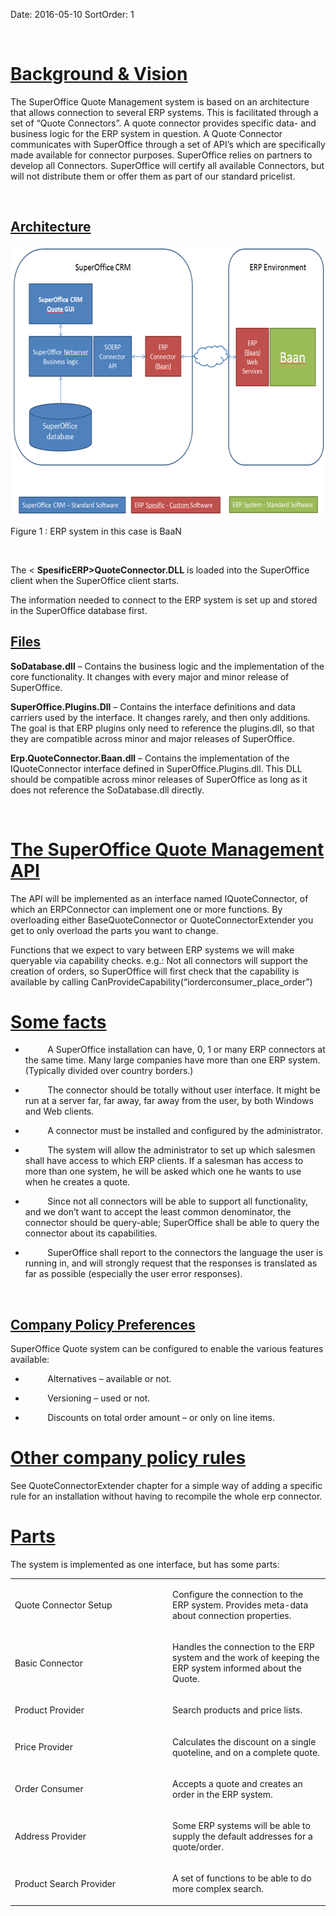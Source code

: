Date: 2016-05-10
SortOrder: 1

 

[Background & Vision]()
=================================================

The SuperOffice Quote Management system is based on an architecture that allows connection to several ERP systems. This is facilitated through a set of “Quote Connectors”. A quote connector provides specific data- and business logic for the ERP system in question. A Quote Connector communicates with SuperOffice through a set of API’s which are specifically made available for connector purposes. SuperOffice relies on partners to develop all Connectors. SuperOffice will certify all available Connectors, but will not distribute them or offer them as part of our standard pricelist.

 

[Architecture]()
------------------------------------------

<img src="Quote%20Connector%20interface_files/image001.png" width="634" height="431" />

Figure 1 : ERP system in this case is BaaN

 

The &lt; **SpesificERP&gt;QuoteConnector.DLL** is loaded into the SuperOffice client when the SuperOffice client starts.

The information needed to connect to the ERP system is set up and stored in the SuperOffice database first.

[Files]()
-----------------------------------

**SoDatabase.dll** – Contains the business logic and the implementation of the core functionality. It changes with every major and minor release of SuperOffice.

**SuperOffice.Plugins.Dll** – Contains the interface definitions and data carriers used by the interface. It changes rarely, and then only additions. The goal is that ERP plugins only need to reference the plugins.dll, so that they are compatible across minor and major releases of SuperOffice.

**Erp.QuoteConnector.Baan.dll** – Contains the implementation of the IQuoteConnector interface defined in SuperOffice.Plugins.dll. This DLL should be compatible across minor releases of SuperOffice as long as it does not reference the SoDatabase.dll directly.

 

[The SuperOffice Quote Management API]()
==================================================================

The API will be implemented as an interface named IQuoteConnector, of which an ERPConnector can implement one or more functions. By overloading either BaseQuoteConnector or QuoteConnectorExtender you get to only overload the parts you want to change.

Functions that we expect to vary between ERP systems we will make queryable via capability checks. e.g.: Not all connectors will support the creation of orders, so SuperOffice will first check that the capability is available by calling CanProvideCapability(“iorderconsumer\_place\_order”)

[Some facts]()
========================================

*          A SuperOffice installation can have, 0, 1 or many ERP connectors at the same time. Many large companies have more than one ERP system. (Typically divided over country borders.)

*          The connector should be totally without user interface. It might be run at a server far, far away, far away from the user, by both Windows and Web clients.

*          A connector must be installed and configured by the administrator.

*          The system will allow the administrator to set up which salesmen shall have access to which ERP clients. If a salesman has access to more than one system, he will be asked which one he wants to use when he creates a quote.

*          Since not all connectors will be able to support all functionality, and we don’t want to accept the least common denominator, the connector should be query-able; SuperOffice shall be able to query the connector about its capabilities.

*          SuperOffice shall report to the connectors the language the user is running in, and will strongly request that the responses is translated as far as possible (especially the user error responses).

 

[Company Policy Preferences]()
--------------------------------------------------------

SuperOffice Quote system can be configured to enable the various features available:

*          Alternatives – available or not.

*          Versioning – used or not.

*          Discounts on total order amount – or only on line items.

[Other company policy rules]()
========================================================

See QuoteConnectorExtender chapter for a simple way of adding a specific rule for an installation without having to recompile the whole erp connector.

[Parts]()
===================================

The system is implemented as one interface, but has some parts:

<table>
<colgroup>
<col width="50%" />
<col width="50%" />
</colgroup>
<tbody>
<tr class="odd">
<td><p>Quote Connector Setup</p></td>
<td><p>Configure the connection to the ERP system. Provides meta-data about connection properties.</p></td>
</tr>
<tr class="even">
<td><p>Basic Connector</p></td>
<td><p>Handles the connection to the ERP system and the work of keeping the ERP system informed about the Quote.</p></td>
</tr>
<tr class="odd">
<td><p>Product Provider</p></td>
<td><p>Search products and price lists.</p></td>
</tr>
<tr class="even">
<td><p>Price Provider</p></td>
<td><p>Calculates the discount on a single quoteline, and on a complete quote.</p></td>
</tr>
<tr class="odd">
<td><p>Order Consumer</p></td>
<td><p>Accepts a quote and creates an order in the ERP system.</p></td>
</tr>
<tr class="even">
<td><p>Address Provider</p></td>
<td><p>Some ERP systems will be able to supply the default addresses for a quote/order.</p></td>
</tr>
<tr class="odd">
<td><p>Product Search Provider</p></td>
<td><p>A set of functions to be able to do more complex search.</p></td>
</tr>
</tbody>
</table>

 
